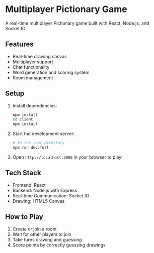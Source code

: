 # Multiplayer Pictionary Game

A real-time multiplayer Pictionary game built with React, Node.js, and Socket.IO.

## Features

- Real-time drawing canvas
- Multiplayer support
- Chat functionality
- Word generation and scoring system
- Room management

## Setup

1. Install dependencies:
   ```bash
   npm install
   cd client
   npm install
   ```

2. Start the development server:
   ```bash
   # In the root directory
   npm run dev:full
   ```

3. Open `http://localhost:3000` in your browser to play!

## Tech Stack

- Frontend: React
- Backend: Node.js with Express
- Real-time Communication: Socket.IO
- Drawing: HTML5 Canvas

## How to Play

1. Create or join a room
2. Wait for other players to join
3. Take turns drawing and guessing
4. Score points by correctly guessing drawings 